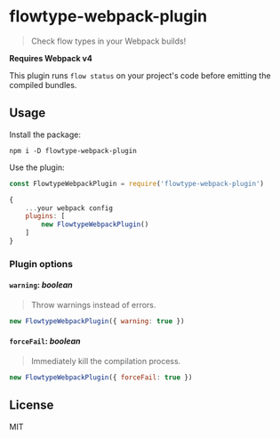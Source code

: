 # flowtype-webpack-plugin
> Check flow types in your Webpack builds!

**Requires Webpack v4**

This plugin runs `flow status` on your project's code before emitting
the compiled bundles.

## Usage

Install the package:
```
npm i -D flowtype-webpack-plugin
```

Use the plugin:
```js
const FlowtypeWebpackPlugin = require('flowtype-webpack-plugin')

{
    ...your webpack config
    plugins: [
        new FlowtypeWebpackPlugin()
    ]
}
```

### Plugin options

#### `warning`: _boolean_
> Throw warnings instead of errors.
```js
new FlowtypeWebpackPlugin({ warning: true })
```

#### `forceFail`: _boolean_
> Immediately kill the compilation process.
```js
new FlowtypeWebpackPlugin({ forceFail: true })
```

## License

MIT
